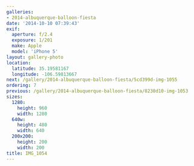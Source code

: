```yaml
---
galleries:
- 2014-albuquerque-balloon-fiesta
date: '2014-10-10 07:39:43'
exif:
  aperture: f/2.4
  exposure: 1/201
  make: Apple
  model: 'iPhone 5'
layout: gallery-photo
location:
  latitude: 35.19581167
  longitude: -106.59813667
next: /gallery/2014-albuquerque-balloon-fiesta/5cd399d-img-1055
ordering: 7
previous: /gallery/2014-albuquerque-balloon-fiesta/8230d10-img-1053
sizes:
  1280:
    height: 960
    width: 1280
  640w:
    height: 480
    width: 640
  200x200:
    height: 200
    width: 200
title: IMG_1054
---
```

